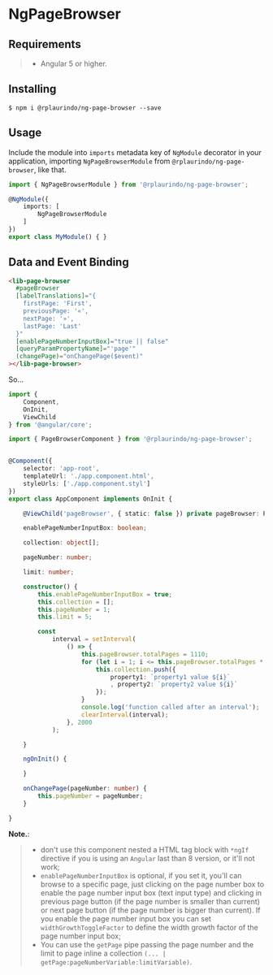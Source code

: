# NgPageBrowser

## Requirements

>- Angular 5 or higher.

## Installing

	$ npm i @rplaurindo/ng-page-browser --save

## Usage

Include the module into `imports` metadata key of `NgModule` decorator in your application, importing `NgPageBrowserModule` from `@rplaurindo/ng-page-browser`, like that.

```typescript
import { NgPageBrowserModule } from '@rplaurindo/ng-page-browser';

@NgModule({
    imports: [
        NgPageBrowserModule
    ]
})
export class MyModule() { }
```

## Data and Event Binding

```html
<lib-page-browser
  #pageBrowser
  [labelTranslations]="{
    firstPage: 'First',
    previousPage: '«',
    nextPage: '»',
    lastPage: 'Last'
  }"
  [enablePageNumberInputBox]="true || false"
  [queryParamPropertyName]="'page'"
  (changePage)="onChangePage($event)"
></lib-page-browser>
```

So...

```typescript
import {
    Component,
    OnInit,
    ViewChild
} from '@angular/core';

import { PageBrowserComponent } from '@rplaurindo/ng-page-browser';


@Component({
    selector: 'app-root',
    templateUrl: './app.component.html',
    styleUrls: ['./app.component.styl']
})
export class AppComponent implements OnInit {

    @ViewChild('pageBrowser', { static: false }) private pageBrowser: PageBrowserComponent;

    enablePageNumberInputBox: boolean;

    collection: object[];

    pageNumber: number;

    limit: number;

    constructor() {
        this.enablePageNumberInputBox = true;
        this.collection = [];
        this.pageNumber = 1;
        this.limit = 5;

        const
            interval = setInterval(
                () => {
                    this.pageBrowser.totalPages = 1110;
                    for (let i = 1; i <= this.pageBrowser.totalPages * this.limit; i++) {
                        this.collection.push({
                            property1: `property1 value ${i}`
                            , property2: `property2 value ${i}`
                        });
                    }
                    console.log('function called after an interval');
                    clearInterval(interval);
                }, 2000
            );

    }

    ngOnInit() {

    }

    onChangePage(pageNumber: number) {
        this.pageNumber = pageNumber;
    }

}

```

**Note.**: 
>- don't use this component nested a HTML tag block with `*ngIf` directive if you is using an `Angular` last than 8 version, or it'll not work;
>- `enablePageNumberInputBox` is optional, if you set it, you'll can browse to a specific page, just clicking on the page number box to enable the page number input box (text input type) and clicking in previous page button (if the page number is smaller than current) or next page button (if the page number is bigger than current). If you enable the page number input box you can set `widthGrowthToggleFactor` to define the width growth factor of the page number input box;
>- You can use the `getPage` pipe passing the page number and the limit to page inline a collection `(... | getPage:pageNumberVariable:limitVariable)`.



